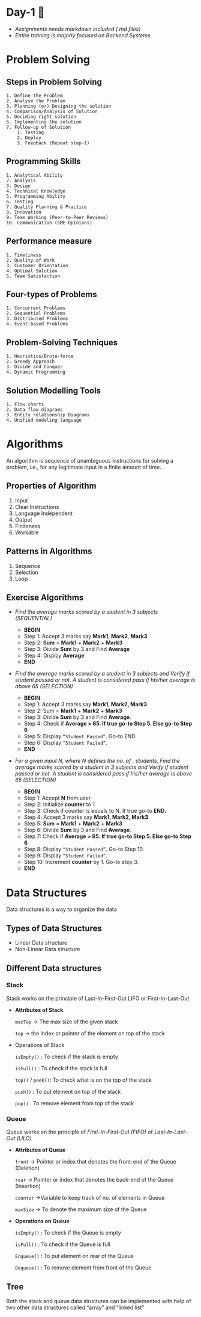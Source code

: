 # Day-1 🚀

- *Assignments needs markdown included (.md files)*
- *Entire training is majorly focused on Backend Systems*
#  Problem Solving
    
## **Steps in Problem Solving**
    
    1. Define the Problem
    2. Analyse the Problem
    3. Planning (or) Designing the solution
    4. Comparison/Analysis of Solution
    5. Deciding right solution
    6. Implementing the solution
    7. Follow-up of Solution
        1. Testing
        2. Deploy
        3. Feedback (Repeat step-1)
    
## **Programming Skills**

    1. Analytical Ability
    2. Analysis
    3. Design
    4. Technical Knowledge
    5. Programming Ability
    6. Testing
    7. Quality Planning & Practice
    8. Innovation
    9. Team Working (Peer-to-Peer Reviews)
    10. Communication (SME Opinions)
    
## **Performance measure**
    
    1. Timeliness
    2. Quality of Work
    3. Customer Orientation
    4. Optimal Solution
    5. Team Satisfaction
    
## **Four-types of Problems**
    
    1. Concurrent Problems
    2. Sequential Problems
    3. Distributed Problems
    4. Event-based Problems
    
## **Problem-Solving Techniques**
    
    1. Heuristics/Brute-force
    2. Greedy Approach
    3. Divide and Conquer
    4. Dynamic Programming
    
## Solution Modelling Tools
    
    1. Flow charts
    2. Data flow diagrams
    3. Entity relationship Diagrams
    4. Unified modeling language
    
# Algorithms
    
An algorithm is sequence of unambiguous  instructions  for solving a problem, i.e., for any legitimate input in a finite amount of time.

## Properties of Algorithm
    
1. Input
2. Clear Instructions
3. Language Independent
4. Output
5. Finiteness
6. Workable
    
## Patterns in Algorithms
    
1. Sequence
2. Selection
3. Loop
    
## **Exercise Algorithms**
    
- *Find the average marks scored by a student in 3 subjects (SEQUENTIAL)*
    - **BEGIN**
    - Step 1: Accept 3 marks say **Mark1**, **Mark2**, **Mark3**
    - Step 2: **Sum** = **Mark1** + **Mark2** + **Mark3**
    - Step 3: Divide **Sum** by 3 and Find **Average**
    - Step 4: Display **Average**
    - **END**
        
- *Find the average marks scored by a student in 3 subjects and Verify if student passed or not. A student is considered pass if his/her average is  above 65 (SELECTION)*
    - **BEGIN**
    - Step 1: Accept 3 marks say **Mark1, Mark2, Mark3**
    - Step 2: Sum = **Mark1** + **Mark2** + **Mark3**
    - Step 3: Divide **Sum** by 3 and Find **Average**.
    - Step 4: Check if **Average > 65. If true go-to Step 5. Else go-to Step 6**
    - Step 5: Display `“Student Passed”`. Go-to END.
    - Step 6: Display `“Student Failed”`.
    - **END**
- *For a given input N, where N defines the no. of . students, Find the average marks scored by a student in 3 subjects and Verify if student passed or not. A student is considered pass if his/her average is  above 65 (SELECTION)*
    - **BEGIN**
    - Step 1: Accept **N** from user
    - Step 2: Initialize **counter** to 1
    - Step 3: Check if counter is equals to N. If true go-to **END.**
    - Step 4: Accept 3 marks say **Mark1, Mark2, Mark3**
    - Step 5: **Sum** = **Mark1** + **Mark2** + **Mark3**
    - Step 6: Divide **Sum** by 3 and Find **Average**.
    - Step 7: Check if **Average > 65. If true go-to Step 5. Else go-to Step 6**
    - Step 8: Display `“Student Passed”`. Go-to Step 10.
    - Step 9: Display `“Student Failed”`.
    - Step 10: Increment **counter** by 1. Go-to step 3.
    - **END**
    
# Data Structures
    
Data structures is a way to organize the data
    
## Types of Data Structures
    
- Linear Data structure
- Non-Linear Data structure
    
## Different Data structures
    
### Stack
    
Stack works on the principle of Last-In-First-Out LIFO or First-In-Last-Out
    
- **Attributes of Stack**
        
    `maxTop` → The max size of the given stack
        
    `Top` → the index or pointer of the element on top of the stack
        
- Operations of Stack
        
    `isEmpty()` : To check if the stack is empty
        
    `isFull()` : To check if the stack is full
        
    `top()` / `peek()`: To check what is on the top of the stack
        
    `push()` : To put element on top of the stack
        
    `pop()` : To remove element from top of the stack
        
    
### Queue
    
Queue works on the principle of *First-In-First-Out (FIFO)* of *Last-In-Last-Out (LILO)*
    
- **Attributes of Queue**
        
    `front` → Pointer or index that denotes the front-end of the Queue (Deletion)
        
    `rear` → Pointer or index that denotes the back-end of the Queue (Insertion)
        
    `counter` →Variable to keep track of no. of elements in Queue
        
    `maxSize` → To denote the maximum size of the Queue
        
- **Operations on Queue**
        
    `isEmpty()` : To check if the Queue is empty
        
    `isFull()` : To check if the Queue is full
        
    `Enqueue()` : To put element on rear of the Queue
        
    `Dequeue()` : To remove element from front of the Queue
    
    
## Tree
    
Both the stack and queue data structures can be implemented with help of two other data structures called “array” and “linked list”